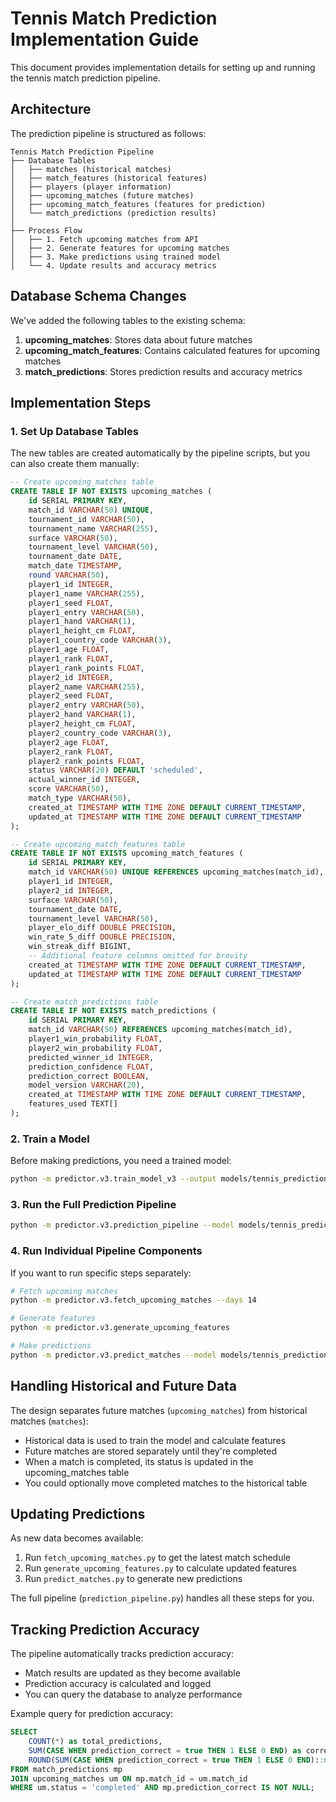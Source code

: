 # Tennis Match Prediction Implementation Guide

This document provides implementation details for setting up and running the tennis match prediction pipeline.

## Architecture

The prediction pipeline is structured as follows:

```
Tennis Match Prediction Pipeline
├── Database Tables
│   ├── matches (historical matches)
│   ├── match_features (historical features)
│   ├── players (player information)
│   ├── upcoming_matches (future matches)
│   ├── upcoming_match_features (features for prediction)
│   └── match_predictions (prediction results)
│
├── Process Flow
│   ├── 1. Fetch upcoming matches from API
│   ├── 2. Generate features for upcoming matches
│   ├── 3. Make predictions using trained model
│   └── 4. Update results and accuracy metrics
```

## Database Schema Changes

We've added the following tables to the existing schema:

1. **upcoming_matches**: Stores data about future matches
2. **upcoming_match_features**: Contains calculated features for upcoming matches
3. **match_predictions**: Stores prediction results and accuracy metrics

## Implementation Steps

### 1. Set Up Database Tables

The new tables are created automatically by the pipeline scripts, but you can also create them manually:

```sql
-- Create upcoming_matches table
CREATE TABLE IF NOT EXISTS upcoming_matches (
    id SERIAL PRIMARY KEY,
    match_id VARCHAR(50) UNIQUE,
    tournament_id VARCHAR(50),
    tournament_name VARCHAR(255),
    surface VARCHAR(50),
    tournament_level VARCHAR(50),
    tournament_date DATE,
    match_date TIMESTAMP,
    round VARCHAR(50),
    player1_id INTEGER,
    player1_name VARCHAR(255),
    player1_seed FLOAT,
    player1_entry VARCHAR(50),
    player1_hand VARCHAR(1),
    player1_height_cm FLOAT,
    player1_country_code VARCHAR(3),
    player1_age FLOAT,
    player1_rank FLOAT,
    player1_rank_points FLOAT,
    player2_id INTEGER,
    player2_name VARCHAR(255),
    player2_seed FLOAT,
    player2_entry VARCHAR(50),
    player2_hand VARCHAR(1),
    player2_height_cm FLOAT,
    player2_country_code VARCHAR(3),
    player2_age FLOAT,
    player2_rank FLOAT,
    player2_rank_points FLOAT,
    status VARCHAR(20) DEFAULT 'scheduled',
    actual_winner_id INTEGER,
    score VARCHAR(50),
    match_type VARCHAR(50),
    created_at TIMESTAMP WITH TIME ZONE DEFAULT CURRENT_TIMESTAMP,
    updated_at TIMESTAMP WITH TIME ZONE DEFAULT CURRENT_TIMESTAMP
);

-- Create upcoming_match_features table
CREATE TABLE IF NOT EXISTS upcoming_match_features (
    id SERIAL PRIMARY KEY,
    match_id VARCHAR(50) UNIQUE REFERENCES upcoming_matches(match_id),
    player1_id INTEGER,
    player2_id INTEGER,
    surface VARCHAR(50),
    tournament_date DATE,
    tournament_level VARCHAR(50),
    player_elo_diff DOUBLE PRECISION,
    win_rate_5_diff DOUBLE PRECISION,
    win_streak_diff BIGINT,
    -- Additional feature columns omitted for brevity
    created_at TIMESTAMP WITH TIME ZONE DEFAULT CURRENT_TIMESTAMP,
    updated_at TIMESTAMP WITH TIME ZONE DEFAULT CURRENT_TIMESTAMP
);

-- Create match_predictions table
CREATE TABLE IF NOT EXISTS match_predictions (
    id SERIAL PRIMARY KEY,
    match_id VARCHAR(50) REFERENCES upcoming_matches(match_id),
    player1_win_probability FLOAT,
    player2_win_probability FLOAT,
    predicted_winner_id INTEGER,
    prediction_confidence FLOAT,
    prediction_correct BOOLEAN,
    model_version VARCHAR(20),
    created_at TIMESTAMP WITH TIME ZONE DEFAULT CURRENT_TIMESTAMP,
    features_used TEXT[]
);
```

### 2. Train a Model

Before making predictions, you need a trained model:

```bash
python -m predictor.v3.train_model_v3 --output models/tennis_prediction_v3.pkl
```

### 3. Run the Full Prediction Pipeline

```bash
python -m predictor.v3.prediction_pipeline --model models/tennis_prediction_v3.pkl --days 14 --output predictions.csv
```

### 4. Run Individual Pipeline Components

If you want to run specific steps separately:

```bash
# Fetch upcoming matches
python -m predictor.v3.fetch_upcoming_matches --days 14

# Generate features
python -m predictor.v3.generate_upcoming_features

# Make predictions
python -m predictor.v3.predict_matches --model models/tennis_prediction_v3.pkl --output predictions.csv
```

## Handling Historical and Future Data

The design separates future matches (`upcoming_matches`) from historical matches (`matches`):

- Historical data is used to train the model and calculate features
- Future matches are stored separately until they're completed
- When a match is completed, its status is updated in the upcoming_matches table
- You could optionally move completed matches to the historical table

## Updating Predictions

As new data becomes available:

1. Run `fetch_upcoming_matches.py` to get the latest match schedule
2. Run `generate_upcoming_features.py` to calculate updated features
3. Run `predict_matches.py` to generate new predictions

The full pipeline (`prediction_pipeline.py`) handles all these steps for you.

## Tracking Prediction Accuracy

The pipeline automatically tracks prediction accuracy:

- Match results are updated as they become available
- Prediction accuracy is calculated and logged
- You can query the database to analyze performance

Example query for prediction accuracy:

```sql
SELECT 
    COUNT(*) as total_predictions,
    SUM(CASE WHEN prediction_correct = true THEN 1 ELSE 0 END) as correct_predictions,
    ROUND(SUM(CASE WHEN prediction_correct = true THEN 1 ELSE 0 END)::numeric / COUNT(*)::numeric * 100, 2) as accuracy_percentage
FROM match_predictions mp
JOIN upcoming_matches um ON mp.match_id = um.match_id
WHERE um.status = 'completed' AND mp.prediction_correct IS NOT NULL;
``` 
